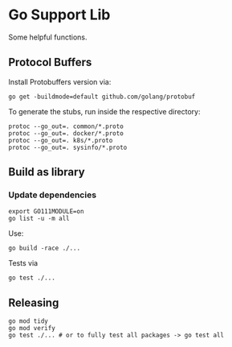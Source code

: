 # Go Support Lib

Some helpful functions.

## Protocol Buffers

Install Protobuffers version via:

    go get -buildmode=default github.com/golang/protobuf

To generate the stubs, run inside the respective directory:

    protoc --go_out=. common/*.proto
    protoc --go_out=. docker/*.proto
    protoc --go_out=. k8s/*.proto
    protoc --go_out=. sysinfo/*.proto

## Build as library

### Update dependencies

    export GO111MODULE=on
    go list -u -m all

Use:

    go build -race ./...
    
Tests via

    go test ./...

## Releasing

    go mod tidy
    go mod verify
    go test ./... # or to fully test all packages -> go test all

